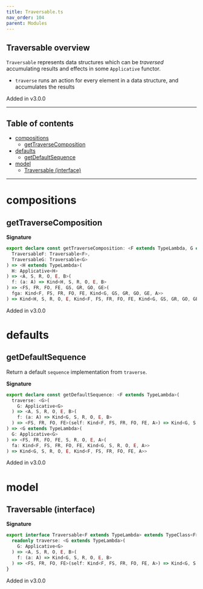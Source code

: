 ```yaml
---
title: Traversable.ts
nav_order: 104
parent: Modules
---
```


## Traversable overview

`Traversable` represents data structures which can be _traversed_ accumulating results and effects in some
`Applicative` functor.

- `traverse` runs an action for every element in a data structure, and accumulates the results

Added in v3.0.0

---

<h2 class="text-delta">Table of contents</h2>

- [compositions](#compositions)
  - [getTraverseComposition](#gettraversecomposition)
- [defaults](#defaults)
  - [getDefaultSequence](#getdefaultsequence)
- [model](#model)
  - [Traversable (interface)](#traversable-interface)

---

# compositions

## getTraverseComposition

**Signature**

```ts
export declare const getTraverseComposition: <F extends TypeLambda, G extends TypeLambda>(
  TraversableF: Traversable<F>,
  TraversableG: Traversable<G>
) => <H extends TypeLambda>(
  H: Applicative<H>
) => <A, S, R, O, E, B>(
  f: (a: A) => Kind<H, S, R, O, E, B>
) => <FS, FR, FO, FE, GS, GR, GO, GE>(
  fga: Kind<F, FS, FR, FO, FE, Kind<G, GS, GR, GO, GE, A>>
) => Kind<H, S, R, O, E, Kind<F, FS, FR, FO, FE, Kind<G, GS, GR, GO, GE, B>>>
```

Added in v3.0.0

# defaults

## getDefaultSequence

Return a default `sequence` implementation from `traverse`.

**Signature**

```ts
export declare const getDefaultSequence: <F extends TypeLambda>(
  traverse: <G>(
    G: Applicative<G>
  ) => <A, S, R, O, E, B>(
    f: (a: A) => Kind<G, S, R, O, E, B>
  ) => <FS, FR, FO, FE>(self: Kind<F, FS, FR, FO, FE, A>) => Kind<G, S, R, O, E, Kind<F, FS, FR, FO, FE, B>>
) => <G extends TypeLambda>(
  G: Applicative<G>
) => <FS, FR, FO, FE, S, R, O, E, A>(
  fa: Kind<F, FS, FR, FO, FE, Kind<G, S, R, O, E, A>>
) => Kind<G, S, R, O, E, Kind<F, FS, FR, FO, FE, A>>
```

Added in v3.0.0

# model

## Traversable (interface)

**Signature**

```ts
export interface Traversable<F extends TypeLambda> extends TypeClass<F> {
  readonly traverse: <G extends TypeLambda>(
    G: Applicative<G>
  ) => <A, S, R, O, E, B>(
    f: (a: A) => Kind<G, S, R, O, E, B>
  ) => <FS, FR, FO, FE>(self: Kind<F, FS, FR, FO, FE, A>) => Kind<G, S, R, O, E, Kind<F, FS, FR, FO, FE, B>>
}
```

Added in v3.0.0
